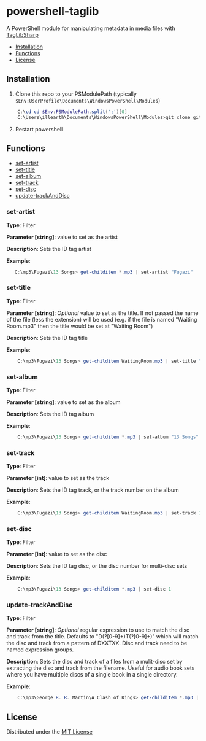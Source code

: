 powershell-taglib
=================

A PowerShell module for manipulating metadata in media files with [TagLibSharp](https://github.com/mono/taglib-sharp)
* [Installation](#installation)
* [Functions](#functions)
* [License](#license)

## <a id="installation">Installation</a>
1. Clone this repo to your PSModulePath (typically `$Env:UserProfile\Documents\WindowsPowerShell\Modules`)
```ps1
    C:\cd cd $Env:PSModulePath.split(';')[0]    
    C:\Users\illearth\Documents\WindowsPowerShell\Modules>git clone git@github.com:illearth/powershell-taglib.git taglib    
```
2. Restart powershell

## <a id="functions">Functions</a>
* [set-artist](#set-artist)
* [set-title](#set-title)
* [set-album](#set-album)
* [set-track](#set-track)
* [set-disc](#set-disc)
* [update-trackAndDisc](#update-trackAndDisc)

### <a id="set-artist">set-artist</a>
**Type**: Filter   

**Parameter [string]**: value to set as the artist    

**Description**: Sets the ID tag artist    

**Example**:   

```ps1
   C:\mp3\Fugazi\13 Songs> get-childitem *.mp3 | set-artist "Fugazi"
```

### <a id="set-title">set-title</a>
**Type**: Filter   

**Parameter [string]**: *Optional* value to set as the title. If not passed the name of the file (less the extension) will be used (e.g. if the file is named "Waiting Room.mp3" then the title would be set at "Waiting Room")    

**Description**: Sets the ID tag title    

**Example**:   

```ps1
    C:\mp3\Fugazi\13 Songs> get-childitem WaitingRoom.mp3 | set-title "Waiting Room"
```

### <a id="set-album">set-album</a>
**Type**: Filter   

**Parameter [string]**: value to set as the album    

**Description**: Sets the ID tag album    

**Example**:   

```ps1
    C:\mp3\Fugazi\13 Songs> get-childitem *.mp3 | set-album "13 Songs"
```

### <a id="set-track">set-track</a>
**Type**: Filter   

**Parameter [int]**: value to set as the track    

**Description**: Sets the ID tag track, or the track number on the album

**Example**:   

```ps1
    C:\mp3\Fugazi\13 Songs> get-childitem WaitingRoom.mp3 | set-track 1
```

### <a id="set-disc">set-disc</a>
**Type**: Filter   

**Parameter [int]**: value to set as the disc    

**Description**: Sets the ID tag disc, or the disc number for multi-disc sets

**Example**:   

```ps1
    C:\mp3\Fugazi\13 Songs> get-childitem *.mp3 | set-disc 1
```

### <a id="update-trackAndDisc">update-trackAndDisc</a>
**Type**: Filter   

**Parameter [string]**: *Optional* regular expression to use to match the disc and track from the title. Defaults to "D(?<disc>[0-9]+)T(?<track>[0-9]+)" which will match the disc and track from a pattern of DXXTXX. Disc and track need to be named expression groups.     

**Description**: Sets the disc and track of a files from a mulit-disc set by extracting the disc and track from the filename. Useful for audio book sets where you have multiple discs of a single book in a single directory.

**Example**:   

```ps1
    C:\mp3\George R. R. Martin\A Clash of Kings> get-childitem *.mp3 | update-trackAndDisc
```

## <a id="license">License</a>
Distributed under the [MIT License](http://opensource.org/licenses/mit-license.php)